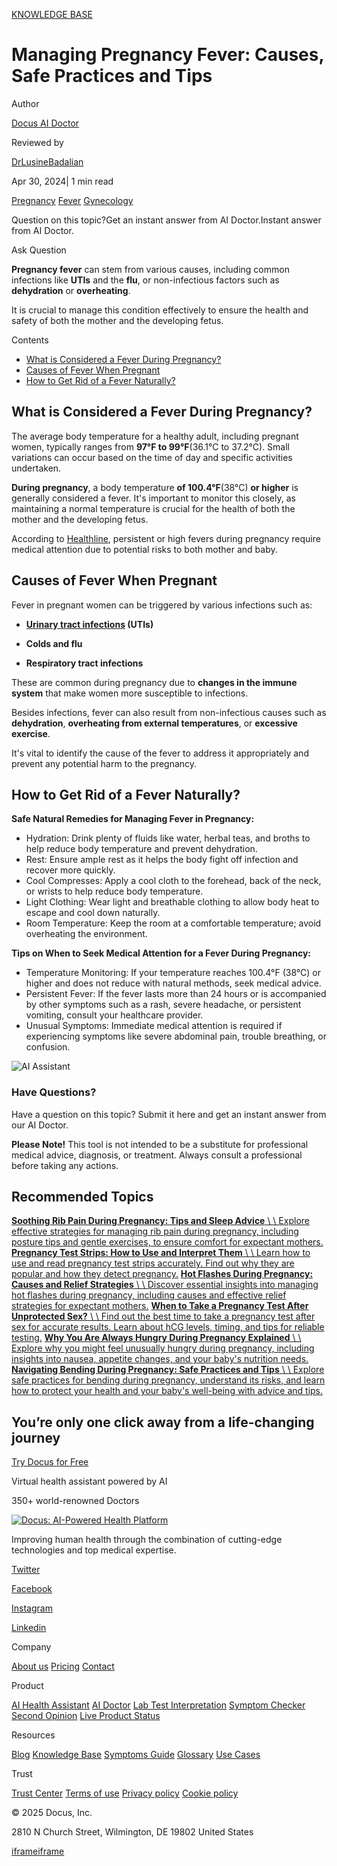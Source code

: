 [KNOWLEDGE BASE](https://docus.ai/knowledge-base)

# Managing Pregnancy Fever: Causes, Safe Practices and Tips

Author

[Docus AI Doctor](https://docus.ai/ai-doctor)

Reviewed by

[DrLusineBadalian](https://docus.ai/author/dr-lusine-badalian)

Apr 30, 2024\| 1 min read

[Pregnancy](https://docus.ai/tags/pregnancy) [Fever](https://docus.ai/tags/fever) [Gynecology](https://docus.ai/tags/gynecology)

Question on this topic?Get an instant answer from AI Doctor.Instant answer from AI Doctor.

Ask Question

**Pregnancy fever** can stem from various causes, including common infections like **UTIs** and the **flu**, or non-infectious factors such as **dehydration** or **overheating**.

It is crucial to manage this condition effectively to ensure the health and safety of both the mother and the developing fetus.

Contents

- [What is Considered a Fever During Pregnancy?](https://docus.ai/knowledge-base/managing-pregnancy-fever#what-is-considered-a-fever-during-pregnancy)
- [Causes of Fever When Pregnant](https://docus.ai/knowledge-base/managing-pregnancy-fever#causes-of-fever-when-pregnant)
- [How to Get Rid of a Fever Naturally?](https://docus.ai/knowledge-base/managing-pregnancy-fever#how-to-get-rid-of-a-fever-naturally)

## What is Considered a Fever During Pregnancy?

The average body temperature for a healthy adult, including pregnant women, typically ranges from **97°F to 99°F**(36.1°C to 37.2°C). Small variations can occur based on the time of day and specific activities undertaken.

**During pregnancy**, a body temperature **of 100.4°F**(38°C) **or higher** is generally considered a fever. It's important to monitor this closely, as maintaining a normal temperature is crucial for the health of both the mother and the developing fetus.

According to [Healthline](https://www.healthline.com/health/pregnancy/could-fever-harm-my-baby#How-will-a-fever-affect-my-baby), persistent or high fevers during pregnancy require medical attention due to potential risks to both mother and baby.

## Causes of Fever When Pregnant

Fever in pregnant women can be triggered by various infections such as:

- **[Urinary tract infections](https://docus.ai/symptoms-guide/bladder-infection-vs-uti) (UTIs)**

- **Colds and flu**

- **Respiratory tract infections**

These are common during pregnancy due to **changes in the immune system** that make women more susceptible to infections.

Besides infections, fever can also result from non-infectious causes such as **dehydration**, **overheating from external temperatures**, or **excessive exercise**.

It's vital to identify the cause of the fever to address it appropriately and prevent any potential harm to the pregnancy.

## How to Get Rid of a Fever Naturally?

**Safe Natural Remedies for Managing Fever in Pregnancy:**

- Hydration: Drink plenty of fluids like water, herbal teas, and broths to help reduce body temperature and prevent dehydration.
- Rest: Ensure ample rest as it helps the body fight off infection and recover more quickly.
- Cool Compresses: Apply a cool cloth to the forehead, back of the neck, or wrists to help reduce body temperature.
- Light Clothing: Wear light and breathable clothing to allow body heat to escape and cool down naturally.
- Room Temperature: Keep the room at a comfortable temperature; avoid overheating the environment.

**Tips on When to Seek Medical Attention for a Fever During Pregnancy:**

- Temperature Monitoring: If your temperature reaches 100.4°F (38°C) or higher and does not reduce with natural methods, seek medical advice.
- Persistent Fever: If the fever lasts more than 24 hours or is accompanied by other symptoms such as a rash, severe headache, or persistent vomiting, consult your healthcare provider.
- Unusual Symptoms: Immediate medical attention is required if experiencing symptoms like severe abdominal pain, trouble breathing, or confusion.

![AI Assistant](https://docus.ai/images/small-assistant.png)

### Have Questions?

Have a question on this topic? Submit it here and get an instant answer from our AI Doctor.

**Please Note!** This tool is not intended to be a substitute for professional medical advice, diagnosis, or treatment. Always consult a professional before taking any actions.

## Recommended Topics

[**Soothing Rib Pain During Pregnancy: Tips and Sleep Advice** \\
\\
Explore effective strategies for managing rib pain during pregnancy, including posture tips and gentle exercises, to ensure comfort for expectant mothers.](https://docus.ai/knowledge-base/rib-pain-during-pregnancy-tips-and-sleep-advice) [**Pregnancy Test Strips: How to Use and Interpret Them** \\
\\
Learn how to use and read pregnancy test strips accurately. Find out why they are popular and how they detect pregnancy.](https://docus.ai/knowledge-base/pregnancy-test-strips-how-to-use-and-interpret) [**Hot Flashes During Pregnancy: Causes and Relief Strategies** \\
\\
Discover essential insights into managing hot flashes during pregnancy, including causes and effective relief strategies for expectant mothers.](https://docus.ai/knowledge-base/hot-flashes-during-pregnancy-causes-and-relief-strategies) [**When to Take a Pregnancy Test After Unprotected Sex?** \\
\\
Find out the best time to take a pregnancy test after sex for accurate results. Learn about hCG levels, timing, and tips for reliable testing.](https://docus.ai/knowledge-base/pregnancy-test-after-unprotected-sex) [**Why You Are Always Hungry During Pregnancy Explained** \\
\\
Explore why you might feel unusually hungry during pregnancy, including insights into nausea, appetite changes, and your baby's nutrition needs.](https://docus.ai/knowledge-base/hungry-during-pregnancy-explained) [**Navigating Bending During Pregnancy: Safe Practices and Tips** \\
\\
Explore safe practices for bending during pregnancy, understand its risks, and learn how to protect your health and your baby's well-being with advice and tips.](https://docus.ai/knowledge-base/navigating-bending-during-pregnancy)

## You’re only one click away from a life-changing journey

[Try Docus for Free](https://my.docus.ai/auth/signup)

Virtual health assistant powered by AI

350+ world-renowned Doctors

[![Docus: AI-Powered Health Platform](https://docus.ai/docus-dark-logo.svg)](https://docus.ai/)

Improving human health through the combination of cutting-edge technologies and top medical expertise.

[Twitter](https://twitter.com/docus_ai)

[Facebook](https://www.facebook.com/docusai)

[Instagram](https://www.instagram.com/docus.ai/)

[Linkedin](https://www.linkedin.com/company/docusai/)

Company

[About us](https://docus.ai/about-us) [Pricing](https://docus.ai/pricing) [Contact](https://docus.ai/contact)

Product

[AI Health Assistant](https://docus.ai/ai-health-assistant) [AI Doctor](https://docus.ai/ai-doctor) [Lab Test Interpretation](https://docus.ai/lab-test-interpretation) [Symptom Checker](https://docus.ai/symptom-checker) [Second Opinion](https://docus.ai/second-opinion) [Live Product Status](https://docus.statuspage.io/)

Resources

[Blog](https://docus.ai/blog) [Knowledge Base](https://docus.ai/knowledge-base) [Symptoms Guide](https://docus.ai/symptoms-guide) [Glossary](https://docus.ai/glossary) [Use Cases](https://docus.ai/use-cases)

Trust

[Trust Center](https://trust.docus.ai/) [Terms of use](https://docus.ai/terms-of-use) [Privacy policy](https://docus.ai/privacy-policy) [Cookie policy](https://docus.ai/cookie-policy)

© 2025 Docus, Inc.

2810 N Church Street, Wilmington, DE 19802 United States

[iframe](https://td.doubleclick.net/td/ga/rul?tid=G-C1NR4HEC74&gacid=1720055469.1741382041&gtm=45je5362v874030715z8849365654za200zb849365654&dma=0&gcs=G1--&gcd=13l3l3R3l5l1&npa=0&pscdl=noapi&aip=1&fledge=1&frm=0&tag_exp=102067808~102482433~102539968~102587591~102640600~102717422~102788824&z=253809968)[iframe](https://td.doubleclick.net/td/rul/11076298198?random=1741382041403&cv=11&fst=1741382041403&fmt=3&bg=ffffff&guid=ON&async=1&gtm=45je5362v874030715z8849365654za200zb849365654&gcd=13l3l3R3l5l1&dma=0&tag_exp=102067808~102482433~102539968~102587591~102640600~102717422~102788824&u_w=1280&u_h=1024&url=https%3A%2F%2Fdocus.ai%2Fknowledge-base%2Fmanaging-pregnancy-fever&hn=www.googleadservices.com&frm=0&tiba=Managing%20Pregnancy%20Fever%3A%20Causes%2C%20Safe%20Practices%20and%20Tips&npa=0&pscdl=noapi&auid=1954308676.1741382041&uaa=&uab=&uafvl=&uamb=0&uam=&uap=&uapv=&uaw=0&fledge=1&data=event%3Dgtag.config)